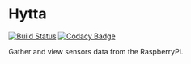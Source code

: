 # Hytta

[![Build Status](https://travis-ci.org/lucavallin/hytta.svg?branch=master)](https://travis-ci.org/lucavallin/hytta) [![Codacy Badge](https://api.codacy.com/project/badge/Grade/20d8f217d7bc424c86a15c1e1dcefe46)](https://www.codacy.com/app/lucavallin/hytta?utm_source=github.com&amp;utm_medium=referral&amp;utm_content=lucavallin/hytta&amp;utm_campaign=Badge_Grade)

Gather and view sensors data from the RaspberryPi. 
